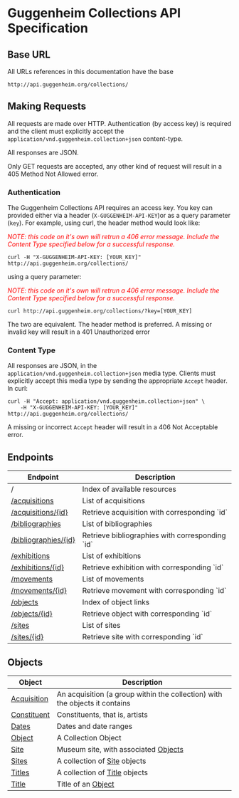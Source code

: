 Guggenheim Collections API Specification
========================================

## Base URL

All URLs references in this documentation have the base

    http://api.guggenheim.org/collections/

## Making Requests

All requests are made over HTTP. Authentication (by access key) is required and
the client must explicitly accept the 
`application/vnd.guggenheim.collection+json` content-type.

All responses are JSON.

Only GET requests are accepted, any other kind of request will result in a
405 Method Not Allowed error.

### Authentication

The Guggenheim Collections API requires an access key. You key can provided 
either via a header (`X-GUGGENHEIM-API-KEY`)or as a query parameter (`key`). 
For example, using curl, the header method would look like:

<font color="red">*NOTE: this code on it's own will retrun a 406 error message. Include the Content Type specified below for a successful response.*</font>

    curl -H "X-GUGGENHEIM-API-KEY: [YOUR_KEY]" http://api.guggenheim.org/collections/


using a query parameter:

<font color="red">*NOTE: this code on it's own will retrun a 406 error message. Include the Content Type specified below for a successful response.*</font>

    curl http://api.guggenheim.org/collections/?key=[YOUR_KEY]

The two are equivalent. The header method is preferred. A missing or invalid key will result in a 401 Unauthorized error

### Content Type

All responses are JSON, in the `application/vnd.guggenheim.collection+json` 
media type. Clients must explicitly accept this media type by sending the
appropriate `Accept` header. In curl:

    curl -H "Accept: application/vnd.guggenheim.collection+json" \
        -H "X-GUGGENHEIM-API-KEY: [YOUR_KEY]" http://api.guggenheim.org/collections/

A missing or incorrect `Accept` header will result in a 406 Not Acceptable 
error.

## Endpoints
<table>
    <thead>
        <th>Endpoint</th>
        <th>Description</th>
    </thead>
    <tbody>
        <tr>
            <td>/</td>
            <td>Index of available resources</td>
        </tr>
        <tr>
            <td><a href="acquisitions.md">/acquisitions</a></td>
            <td>List of acquisitions</td>
        </tr>
        <tr>
            <td><a href="acquisitions.md">/acquisitions/{id}</a></td>
            <td>Retrieve acquisition with corresponding `id`</td>
        </tr>
        <tr>
            <td><a href="bibliographies.md">/bibliographies</a></td>
            <td>List of bibliographies</td>
        </tr>
        <tr>
            <td><a href="bibliographies.md">/bibliographies/{id}</a></td>
            <td>Retrieve bibliographies with corresponding `id`</td>
        </tr>
        <tr>
            <td><a href="exhibitions.md">/exhibitions</a></td>
            <td>List of exhibitions</td>
        </tr>
        <tr>
            <td><a href="exhibitions.md">/exhibitions/{id}</a></td>
            <td>Retrieve exhibition with corresponding `id`</td>
        </tr>
        <tr>
            <td><a href="movements.md">/movements</a></td>
            <td>List of movements</td>
        </tr>
        <tr>
            <td><a href="movements.md">/movements/{id}</a></td>
            <td>Retrieve movement with corresponding `id`</td>
        </tr>
        <tr>
            <td><a href="objects.md">/objects</a></td>
            <td>Index of object links</td>
        </tr>
        <tr>
            <td><a href="objects.md">/objects/{id}</a></td>
            <td>Retrieve object with corresponding `id`</td>
        </tr>
        <tr>
            <td><a href="sites.md">/sites</a></td>
            <td>List of sites</td>
        </tr>
        <tr>
            <td><a href="sites.md">/sites/{id}</a></td>
            <td>Retrieve site with corresponding `id`</td>
        </tr>
    </tbody>
</table>

## Objects

<table>
    <thead>
        <th>Object</th>
        <th>Description</th>
    </thead>
    <tbody>
        <tr>
            <td><a href="acquisitions.md">Acquisition</a></td>
            <td>An acquisition (a group within the collection) with the
                objects it contains</td>
        </tr>
        <tr>
            <td><a href="constituent.md">Constituent</a></td>
            <td>Constituents, that is, artists</td>
        </tr>
        <tr>
            <td><a href="dates.md">Dates</a></td>
            <td>Dates and date ranges</td>
        </tr>
        <tr>
            <td><a href="objects.md">Object</a></td>
            <td>A Collection Object</td>
        </tr>
        <tr>
            <td><a href="sites.md">Site</a></td>
            <td>Museum site, with associated <a href="objects.md">Objects</a></td>
        </tr>
        <tr>
            <td><a href="sites.md">Sites</a></td>
            <td>A collection of <a href="blob/master/sites.md">Site</a>
                objects</td>
        </tr>
        <tr>
            <td><a href="objects.md#titles-objects">Titles</a></td>
            <td>A collection of <a href="objects.md#title-objects">Title</a>
                objects</td>
        </tr>
        <tr>
            <td><a href="objects.md#title-objects">Title</a></td>
            <td>Title of an <a href="objects.md">Object</a></td>
        </tr>
    </tbody>
</table>
